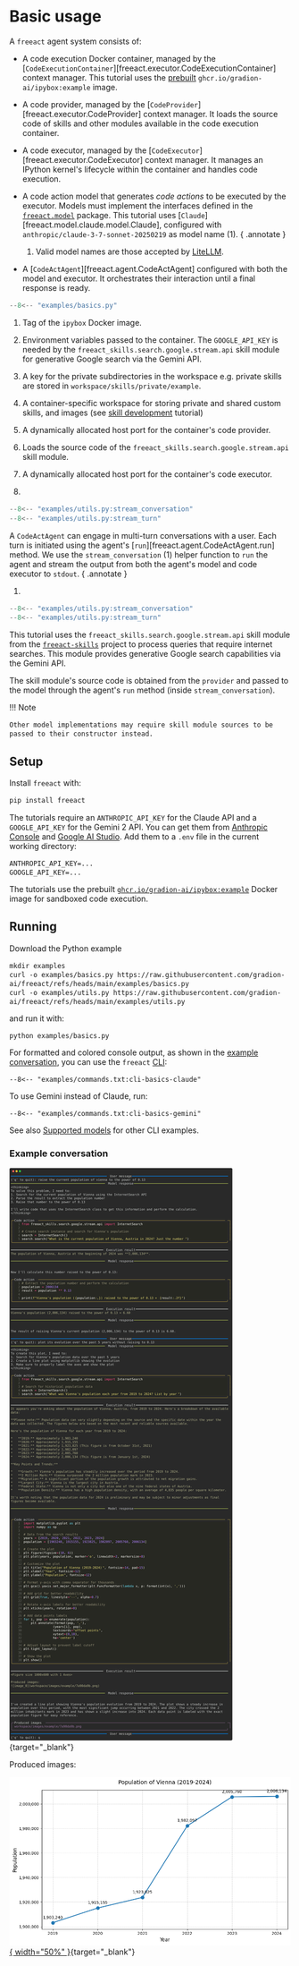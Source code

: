 # Basic usage

A `freeact` agent system consists of:

- A code execution Docker container, managed by the [`CodeExecutionContainer`][freeact.executor.CodeExecutionContainer] context manager. This tutorial uses the [prebuilt](../environment.md#prebuilt-docker-images) `ghcr.io/gradion-ai/ipybox:example` image.
- A code provider, managed by the [`CodeProvider`][freeact.executor.CodeProvider] context manager. It loads the source code of skills and other modules available in the code execution container.
- A code executor, managed by the [`CodeExecutor`][freeact.executor.CodeExecutor] context manager. It manages an IPython kernel's lifecycle within the container and handles code execution.
- A code action model that generates *code actions* to be executed by the executor. Models must implement the interfaces defined in the [`freeact.model`](../api/model.md) package. This tutorial uses [`Claude`][freeact.model.claude.model.Claude], configured with `anthropic/claude-3-7-sonnet-20250219` as model name (1).
    { .annotate }

    1. Valid model names are those accepted by [LiteLLM](https://www.litellm.ai/).

- A [`CodeActAgent`][freeact.agent.CodeActAgent] configured with both the model and executor. It orchestrates their interaction until a final response is ready.

```python title="examples/basics.py"
--8<-- "examples/basics.py"
```

1. Tag of the `ipybox` Docker image.

2. Environment variables passed to the container. The `GOOGLE_API_KEY` is needed by the `freeact_skills.search.google.stream.api` skill module for generative Google search via the Gemini API.

3. A key for the private subdirectories in the workspace e.g. private skills are stored in `workspace/skills/private/example`.  

4. A container-specific workspace for storing private and shared custom skills, and images (see [skill development](skills.md) tutorial)

5. A dynamically allocated host port for the container's code provider.

6. Loads the source code of the `freeact_skills.search.google.stream.api` skill module.

7. A dynamically allocated host port for the container's code executor.

8. 
```python title="examples/utils.py::stream_conversation"
--8<-- "examples/utils.py:stream_conversation"
--8<-- "examples/utils.py:stream_turn"
```

A `CodeActAgent` can engage in multi-turn conversations with a user. Each turn is initiated using the agent's [`run`][freeact.agent.CodeActAgent.run] method. We use the `stream_conversation` (1) helper function to `run` the agent and stream the output from both the agent's model and code executor to `stdout`.
{ .annotate }

1.  
```python title="examples/utils.py::stream_conversation"
--8<-- "examples/utils.py:stream_conversation"
--8<-- "examples/utils.py:stream_turn"
```

This tutorial uses the `freeact_skills.search.google.stream.api` skill module from the [`freeact-skills`](https://gradion-ai.github.io/freeact-skills/) project to process queries that require internet searches. This module provides generative Google search capabilities via the Gemini API.

The skill module's source code is obtained from the `provider` and passed to the model through the agent's `run` method (inside `stream_conversation`).

!!! Note

    Other model implementations may require skill module sources to be passed to their constructor instead.

## Setup

Install `freeact` with:

```bash
pip install freeact
```

The tutorials require an `ANTHROPIC_API_KEY` for the Claude API and a `GOOGLE_API_KEY` for the Gemini 2 API. You can get them from [Anthropic Console](https://console.anthropic.com/settings/keys) and [Google AI Studio](https://aistudio.google.com/app/apikey). Add them to a `.env` file in the current working directory:

```env title=".env"
ANTHROPIC_API_KEY=...
GOOGLE_API_KEY=...
```

The tutorials use the prebuilt [`ghcr.io/gradion-ai/ipybox:example`](../environment.md#prebuilt-docker-images) Docker image for sandboxed code execution.

## Running

Download the Python example

```shell
mkdir examples
curl -o examples/basics.py https://raw.githubusercontent.com/gradion-ai/freeact/refs/heads/main/examples/basics.py
curl -o examples/utils.py https://raw.githubusercontent.com/gradion-ai/freeact/refs/heads/main/examples/utils.py
```

and run it with:

```shell
python examples/basics.py
```

For formatted and colored console output, as shown in the [example conversation](#example-conversation), you can use the `freeact` [CLI](../cli.md):

```shell
--8<-- "examples/commands.txt:cli-basics-claude"
```

To use Gemini instead of Claude, run:

```shell
--8<-- "examples/commands.txt:cli-basics-gemini"
```

See also [Supported models](../models.md) for other CLI examples.

### Example conversation

[![output](output/basics.svg)](output/basics.html){target="_blank"}

Produced images:

[![image_0](../workspace/images/example/7a90da9b.png){ width="50%" }](../workspace/images/example/7a90da9b.png){target="_blank"}
